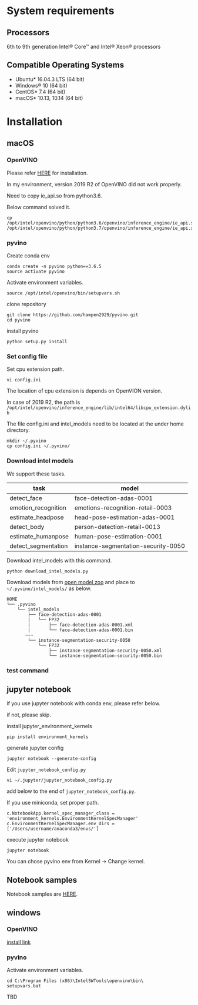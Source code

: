 # System requirements

## Processors
6th to 9th generation Intel® Core™ and Intel® Xeon® processors

## Compatible Operating Systems
- Ubuntu* 16.04.3 LTS (64 bit)
- Windows® 10 (64 bit)
- CentOS* 7.4 (64 bit)
- macOS* 10.13, 10.14 (64 bit)

# Installation

## macOS
### OpenVINO

Please refer [HERE](https://docs.openvinotoolkit.org/latest/_docs_install_guides_installing_openvino_macos.html) for installation.

In my environment, version 2019 R2 of OpenVINO did not work properly.

Need to copy ie_api.so from python3.6.

Below command solved it.

```
cp /opt/intel/openvino/python/python3.6/openvino/inference_engine/ie_api.so /opt/intel/openvino/python/python3.7/openvino/inference_engine/ie_api.so
```

### pyvino

Create conda env
```buildoutcfg
conda create -n pyvino python==3.6.5
source activate pyvino
```

Activate environment variables.
```buildoutcfg
source /opt/intel/openvino/bin/setupvars.sh
```

clone repository
```buildoutcfg
git clone https://github.com/hampen2929/pyvino.git
cd pyvino
``` 

install pyvino
```buildoutcfg
python setup.py install
```

### Set config file
Set cpu extension path.
```buildoutcfg
vi config.ini
```
The location of cpu extension is depends on OpenVION version.

In case of 2019 R2, the path is `/opt/intel/openvino/inference_engine/lib/intel64/libcpu_extension.dylib`

The file config.ini and intel_models need to be located at the under home directory. 
```buildoutcfg
mkdir ~/.pyvino
cp config.ini ~/.pyvino/
```

### Download intel models

We support these tasks.

|task                    |model                                     |
|------------------------|------------------------------------|
|detect_face             |face-detection-adas-0001            |
|emotion_recognition     |emotions-recognition-retail-0003    |
|estimate_headpose       |head-pose-estimation-adas-0001      |
|detect_body             |person-detection-retail-0013        |
|estimate_humanpose      |human-pose-estimation-0001          |
|detect_segmentation     |instance-segmentation-security-0050 |


Download intel_models with this command.
```buildoutcfg
python download_intel_models.py
```

Download models from [open model zoo](https://download.01.org/opencv/2019/open_model_zoo/R2/20190716_170000_models_bin/)
and place to `~/.pyvino/intel_models/` as below.

```
HOME
└── .pyvino
    └── intel_models
        ├── face-detection-adas-0001
        |   └── FP32
        |       ├── face-detection-adas-0001.xml
        |       └── face-detection-adas-0001.bin
       ~~~
        └── instance-segmentation-security-0050
            └── FP32
                ├── instance-segmentation-security-0050.xml
                └── instance-segmentation-security-0050.bin
```

### test command


## jupyter notebook
if you use jupyter notebook with conda env, please refer below.

if not, please skip.

install jupyter_environment_kernels
```buildoutcfg
pip install environment_kernels
```

generate jupyter config
```buildoutcfg
jupyter notebook --generate-config
```

Edit `jupyter_notebook_config.py`
```buildoutcfg
vi ~/.jupyter/jupyter_notebook_config.py
``` 
add below to the end of `jupyter_notebook_config.py`.

If you use miniconda, set proper path. 
```buildoutcfg
c.NotebookApp.kernel_spec_manager_class = 'environment_kernels.EnvironmentKernelSpecManager'
c.EnvironmentKernelSpecManager.env_dirs = ['/Users/username/anaconda3/envs/']
```

execute jupyter notebook
```buildoutcfg
jupyter notebook
```
You can chose pyvino env from Kernel -> Change kernel.

## Notebook samples
Notebook samples are [HERE](https://github.com/hampen2929/pyvino/blob/master/notebook/).


## windows
### OpenVINO
[install link](https://docs.openvinotoolkit.org/latest/_docs_install_guides_installing_openvino_windows.html)

### pyvino

Activate environment variables. 
```
cd C:\Program Files (x86)\IntelSWTools\openvino\bin\
setupvars.bat
```

TBD
